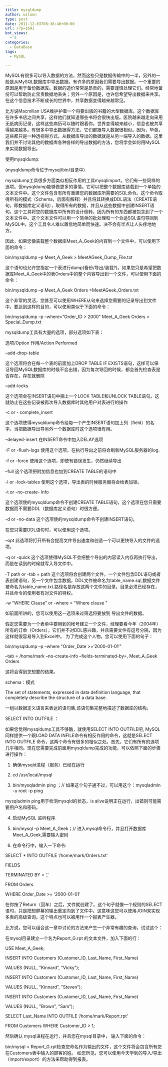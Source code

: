```yaml
---
title: mysqldump
author: wiloon
type: post
date: 2011-12-03T08:38:40+00:00
url: /?p=1691
bot_views:
  - 2
categories:
  - DataBase
tags:
  - MySQL

---
```

MySQL有很多可以导入数据的方法，然而这些只是数据传输中的一半，另外的一般是从MySQL数据库中导出数据。有许多的原因我们需要导出数据。一个重要的原因是用于备份数据库。数据的造价常常是昂贵的，需要谨慎处理它们。经常地备份可以帮助防止宝贵数据地丢失；另外一个原因是，也许您希望导出数据来共享。 在这个信息技术不断成长的世界中，共享数据变得越来越常见。
  
比方说Macmillan USA维护护着一个将要出版的书籍的大型数据库。这个数据库在许多书店之间共享，这样他们就知道哪些书将会很快出版。医院越来越走向采用无纸病历记录，这样这些病历可以随时跟着你。世界变得越来越小，信息也被共享得越来越多。有很多中导出数据得方法，它们都跟导入数据很相似。因为，毕竟，这些都只是一种透视得方式。从数据库导出的数据就是从另一端导入的数据。这里我们并不讨论其他的数据库各种各样的导出数据的方法，您将学会如何用MySQL来实现数据导出。

使用mysqldump:

(mysqldump命令位于mysql/bin/目录中)

mysqldump工具很多方面类似相反作用的工具mysqlimport。它们有一些同样的选项。但mysqldump能够做更多的事情。它可以把整个数据库装载到一个单独的文本文件中。这个文件包含有所有重建您的数据库所需要的SQL命令。这个命令取得所有的模式（Schema，后面有解释）并且将其转换成DDL语法（CREATE语句，即数据库定义语句），取得所有的数据，并且从这些数据中创建INSERT语句。这个工具将您的数据库中所有的设计倒转。因为所有的东西都被包含到了一个文本文件中。这个文本文件可以用一个简单的批处理和一个合适SQL语句导回到MySQL中。这个工具令人难以置信地简单而快速。决不会有半点让人头疼地地方。

因此，如果您像装载整个数据库Meet\_A\_Geek的内容到一个文件中，可以使用下面的命令：

bin/mysqldump –p Meet\_A\_Geek > MeetAGeek\_Dump\_File.txt

这个语句也允许您指定一个表进行dump(备份/导出/装载?)。如果您只是希望把数据库Meet\_A\_Geek中的表Orders中的整个内容导出到一个文件，可以使用下面的命令：

bin/mysqldump –p Meet\_A\_Geek Orders >MeetAGeek_Orders.txt

这个非常的灵活，您甚至可以使用WHERE从句来选择您需要的记录导出到文件中。要达到这样的目的，可以使用类似于下面的命令：

bin/mysqldump –p –where=&#8221;Order\_ID > 2000" Meet\_A\_Geek Orders > Special\_Dump.txt

mysqldump工具有大量的选项，部分选项如下表：

选项/Option 作用/Action Performed

&#8211;add-drop-table

这个选项将会在每一个表的前面加上DROP TABLE IF EXISTS语句，这样可以保证导回MySQL数据库的时候不会出错，因为每次导回的时候，都会首先检查表是否存在，存在就删除

&#8211;add-locks

这个选项会在INSERT语句中捆上一个LOCK TABLE和UNLOCK TABLE语句。这就防止在这些记录被再次导入数据库时其他用户对表进行的操作

-c or - complete_insert

这个选项使得mysqldump命令给每一个产生INSERT语句加上列（field）的名字。当把数据导出导另外一个数据库时这个选项很有用。

&#8211;delayed-insert 在INSERT命令中加入DELAY选项

-F or -flush-logs 使用这个选项，在执行导出之前将会刷新MySQL服务器的log.

-f or -force 使用这个选项，即使有错误发生，仍然继续导出

&#8211;full 这个选项把附加信息也加到CREATE TABLE的语句中

-l or -lock-tables 使用这个选项，导出表的时候服务器将会给表加锁。

-t or -no-create- info

这个选项使的mysqldump命令不创建CREATE TABLE语句，这个选项在您只需要数据而不需要DDL（数据库定义语句）时很方便。

-d or -no-data 这个选项使的mysqldump命令不创建INSERT语句。

在您只需要DDL语句时，可以使用这个选项。

&#8211;opt 此选项将打开所有会提高文件导出速度和创造一个可以更快导入的文件的选项。

-q or -quick 这个选项使得MySQL不会把整个导出的内容读入内存再执行导出，而是在读到的时候就写入导文件中。

-T path or -tab = path 这个选项将会创建两个文件，一个文件包含DDL语句或者表创建语句，另一个文件包含数据。DDL文件被命名为table\_name.sql,数据文件被命名为table\_name.txt.路径名是存放这两个文件的目录。目录必须已经存在，并且命令的使用者有对文件的特权。

-w "WHERE Clause&#8221; or -where = "Where clause &#8221;

如前面所讲的，您可以使用这一选项来过筛选将要放到 导出文件的数据。

假定您需要为一个表单中要用到的帐号建立一个文件，经理要看今年（2004年）所有的订单（Orders），它们并不对DDL感兴趣，并且需要文件有逗号分隔，因为这样就很容易导入到Excel中。 为了完成这个人物，您可以使用下面的句子：

bin/mysqldump –p –where "Order_Date >=&#8217;2000-01-01&#8242;&#8221;
  
–tab = /home/mark –no-create-info –fields-terminated-by=, Meet\_A\_Geek Orders

这将会得到您想要的结果。

schema：模式

The set of statements, expressed in data definition language, that completely describe the structure of a data base.

一组以数据定义语言来表达的语句集,该语句集完整地描述了数据库的结构。

SELECT INTO OUTFILE ：

如果您觉得mysqldump工具不够酷，就使用SELECT INTO OUTFILE吧, MySQL同样提供一个跟LOAD DATA INFILE命令有相反作用的命令，这就是SELECT INTO OUTFILE 命令，这两个命令有很多的相似之处。首先，它们有所有的选项几乎相同。现在您需要完成前面用mysqldump完成的功能，可以依照下面的步骤进行操作：

1. 确保mysqld进程（服务）已经在运行

2. cd /usr/local/mysql

3. bin/mysqladmin ping ；// 如果这个句子通不过，可以用这个：mysqladmin -u root -p ping

mysqladmin ping用于检测mysqld的状态，is alive说明正在运行，出错则可能需要用户名和密码。

4. 启动MySQL 监听程序.

5. bin/mysql –p Meet\_A\_Geek；// 进入mysql命令行，并且打开数据库Meet\_A\_Geek,需要输入密码

6. 在命令行中，输入一下命令:

SELECT * INTO OUTFILE &#8216;/home/mark/Orders.txt&#8217;
  
FIELDS
  
TERMINATED BY = &#8216;,&#8217;
  
FROM Orders
  
WHERE Order_Date >= &#8216;2000-01-01&#8217;

在你按了Return（回车）之后，文件就创建了。这个句子就像一个规则的SELECT语句，只是把想屏幕的输出重定向到了文件中。这意味这您可以使用JOIN来实现多表的高级查询。这个特点也可以被用作一个报表产生器。

比方说，您可以组合这一章中讨论的方法来产生一个非常有趣的查询，试试这个：

在mysql目录建立一个名为Report_G.rpt 的文本文件，加入下面的行：

USE Meet\_A\_Geek;
  
INSERT INTO Customers (Customer\_ID, Last\_Name, First_Name)
  
VALUES (NULL, "Kinnard&#8221;, "Vicky&#8221;);
  
INSERT INTO Customers (Customer\_ID, Last\_Name, First_Name)
  
VALUES (NULL, "Kinnard&#8221;, "Steven&#8221;);
  
INSERT INTO Customers (Customer\_ID, Last\_Name, First_Name)
  
VALUES (NULL, "Brown&#8221;, "Sam&#8221;);
  
SELECT Last_Name INTO OUTFILE &#8216;/home/mark/Report.rpt&#8217;
  
FROM Customers WHERE Customer_ID > 1;

然后确认 mysql进程在运行，并且您在mysql目录中， 输入下面的命令：

bin/mysql < Report_G.rpt检查您命名作为输出的文件，这个文件将会包含所有您在Customers表中输入的顾客的姓。 如您所见，您可以使用今天学到的导入/导出（import/export）的方法来帮助得到报表。
